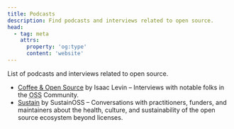 ```yaml
---
title: Podcasts
description: Find podcasts and interviews related to open source.
head:
  - tag: meta
    attrs:
      property: 'og:type'
      content: 'website'
---
```


List of podcasts and interviews related to open source.

- [Coffee & Open Source](https://coffeeandopensource.com) by Isaac Levin – Interviews with notable folks in the <abbr title="Open-Source Software">OSS</abbr> Community.
- [Sustain](https://podcast.sustainoss.org/) by SustainOSS – Conversations with practitioners, funders, and maintainers about the health, culture, and sustainability of the open source ecosystem beyond licenses.
